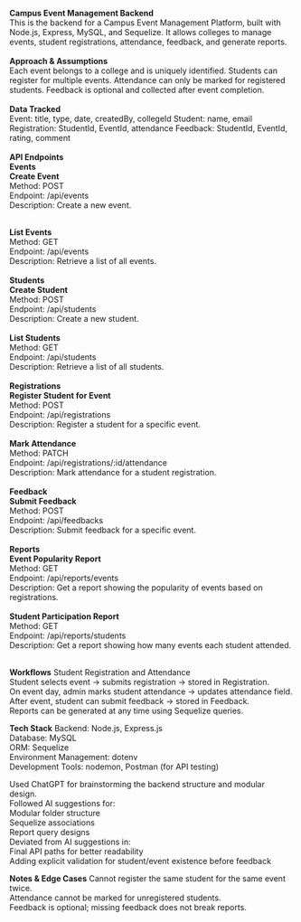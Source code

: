 <b>Campus Event Management Backend</b></br>
This is the backend for a Campus Event Management Platform, built with Node.js, Express, MySQL, and Sequelize.
It allows colleges to manage events, student registrations, attendance, feedback, and generate reports.</br></br>
<b>Approach & Assumptions</b></br>
Each event belongs to a college and is uniquely identified.
Students can register for multiple events.
Attendance can only be marked for registered students.
Feedback is optional and collected after event completion.</br></br>
<b>Data Tracked</b></br>
Event: title, type, date, createdBy, collegeId
Student: name, email
Registration: StudentId, EventId, attendance
Feedback: StudentId, EventId, rating, comment</br></br>
<b>API Endpoints</b></br>
<b>Events</b></br>
<b>Create Event</b></br>
Method: POST</br>
Endpoint: /api/events</br>
Description: Create a new event.</br>
</hr></br>
<b>List Events</b></br>
Method: GET</br>
Endpoint: /api/events</br>
Description: Retrieve a list of all events.</br>
</hr></br>
<b>Students</b></br>
<b>Create Student</b></br>
Method: POST</br>
Endpoint: /api/students</br>
Description: Create a new student.</br>
</hr></br>
<b>List Students</b></br>
Method: GET</br>
Endpoint: /api/students</br>
Description: Retrieve a list of all students.</br>
</hr></br>
<b>Registrations</b></br>
<b>Register Student for Event</b></br>
Method: POST</br>
Endpoint: /api/registrations</br>
Description: Register a student for a specific event.</br>
</hr></br>
<b>Mark Attendance</b></br>
Method: PATCH</br>
Endpoint: /api/registrations/:id/attendance</br>
Description: Mark attendance for a student registration.</br>
</hr></br>
<b>Feedback</b></br>
<b>Submit Feedback</b></br>
Method: POST</br>
Endpoint: /api/feedbacks</br>
Description: Submit feedback for a specific event.</br>
</hr></br>
<b>Reports</b></br>
<b>Event Popularity Report</b></br>
Method: GET</br>
Endpoint: /api/reports/events</br>
Description: Get a report showing the popularity of events based on registrations.</br>
</hr></br>
<b>Student Participation Report</b></br>
Method: GET</br>
Endpoint: /api/reports/students</br>
Description: Get a report showing how many events each student attended.</br>
</hr></br>

<b>Workflows</b>
Student Registration and Attendance</br>
Student selects event -> submits registration -> stored in Registration.</br>
On event day, admin marks student attendance -> updates attendance field.</br>
After event, student can submit feedback -> stored in Feedback.</br>
Reports can be generated at any time using Sequelize queries.</br>

<b>Tech Stack</b>
Backend: Node.js, Express.js</br>
Database: MySQL</br>
ORM: Sequelize</br>
Environment Management: dotenv</br>
Development Tools: nodemon, Postman (for API testing)</br>

Used ChatGPT for brainstorming the backend structure and modular design.</br>
Followed AI suggestions for:</br>
Modular folder structure</br>
Sequelize associations</br>
Report query designs</br>
Deviated from AI suggestions in:</br>
Final API paths for better readability</br>
Adding explicit validation for student/event existence before feedback</br>

<b>Notes & Edge Cases</b>
Cannot register the same student for the same event twice.</br>
Attendance cannot be marked for unregistered students.</br>
Feedback is optional; missing feedback does not break reports.</br>





